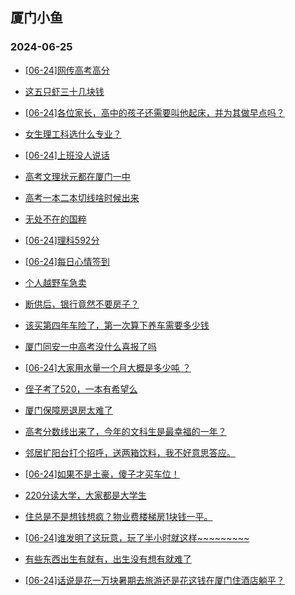 ## 厦门小鱼 
### 2024-06-25

+ [[06-24]网传高考高分](http://bbs.xmfish.com/read-htm-tid-18209361.html)

+ [这五只虾三十几块钱](http://bbs.xmfish.com/read-htm-tid-18209293.html)

+ [[06-24]各位家长，高中的孩子还需要叫他起床，并为其做早点吗？](http://bbs.xmfish.com/read-htm-tid-18209344.html)

+ [女生理工科选什么专业？](http://bbs.xmfish.com/read-htm-tid-18209409.html)

+ [[06-24]上班没人说话](http://bbs.xmfish.com/read-htm-tid-18209337.html)

+ [高考文理状元都在厦门一中](http://bbs.xmfish.com/read-htm-tid-18209545.html)

+ [高考一本二本切线啥时候出来](http://bbs.xmfish.com/read-htm-tid-18209426.html)

+ [无处不在的国粹](http://bbs.xmfish.com/read-htm-tid-18209335.html)

+ [[06-24]理科592分](http://bbs.xmfish.com/read-htm-tid-18209536.html)

+ [[06-24]每日心情签到](http://bbs.xmfish.com/read-htm-tid-18209132.html)

+ [个人越野车急卖](http://bbs.xmfish.com/read-htm-tid-18209256.html)

+ [断供后，银行竟然不要房子？](http://bbs.xmfish.com/read-htm-tid-18209578.html)

+ [该买第四年车险了，第一次算下养车需要多少钱](http://bbs.xmfish.com/read-htm-tid-18209353.html)

+ [厦门同安一中高考没什么喜报了吗](http://bbs.xmfish.com/read-htm-tid-18209591.html)

+ [[06-24]大家用水量一个月大概是多少吨 ？](http://bbs.xmfish.com/read-htm-tid-18209372.html)

+ [侄子考了520，一本有希望么](http://bbs.xmfish.com/read-htm-tid-18209597.html)

+ [厦门保障房退房太难了](http://bbs.xmfish.com/read-htm-tid-18209691.html)

+ [高考分数线出来了，今年的文科生是最幸福的一年？](http://bbs.xmfish.com/read-htm-tid-18209579.html)

+ [邻居扩阳台打个招呼，送两箱饮料，我不好意思答应。](http://bbs.xmfish.com/read-htm-tid-18209696.html)

+ [[06-24]如果不是土豪，傻子才买车位！](http://bbs.xmfish.com/read-htm-tid-18209728.html)

+ [220分读大学，大家都是大学生](http://bbs.xmfish.com/read-htm-tid-18209606.html)

+ [住总是不是想钱想疯？物业费楼梯房1块钱一平。](http://bbs.xmfish.com/read-htm-tid-18209702.html)

+ [[06-24]谁发明了这玩意，玩了半小时就这样~~~~~~~~~](http://bbs.xmfish.com/read-htm-tid-18209618.html)

+ [有些东西出生有就有，出生没有想有就难了](http://bbs.xmfish.com/read-htm-tid-18209645.html)

+ [[06-24]话说是花一万块暑期去旅游还是花这钱在厦门住酒店躺平？](http://bbs.xmfish.com/read-htm-tid-18209649.html)

